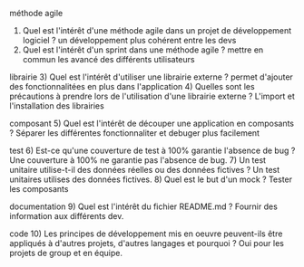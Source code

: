 méthode agile
1) Quel est l'intérêt d'une méthode agile dans un projet de développement logiciel ?
un développement plus cohérent entre les devs
2) Quel est l'intérêt d'un sprint dans une méthode agile ?
mettre en commun les avancé des différents utilisateurs

librairie
3) Quel est l'intérêt d'utiliser une librairie externe ?
permet d'ajouter des fonctionnalitées en plus dans l'application
4) Quelles sont les précautions à prendre lors de l'utilisation d'une librairie externe ?
L'import et l'installation des librairies

composant
5) Quel est l'intérêt de découper une application en composants ?
Séparer les différentes fonctionnaliter et debuger plus facilement

test
6) Est-ce qu'une couverture de test à 100% garantie l'absence de bug ?
Une couverture à 100% ne garantie pas l'absence de bug.
7) Un test unitaire utilise-t-il des données réelles ou des données fictives ?
Un test unitaires utilises des données fictives.
8) Quel est le but d'un mock ?
Tester les composants

documentation
9) Quel est l'intérêt du fichier README.md ?
Fournir des information aux différents dev.

code
10) Les principes de développement mis en oeuvre peuvent-ils être appliqués à d'autres projets, d'autres langages et pourquoi ?
Oui pour les projets de group et en équipe.